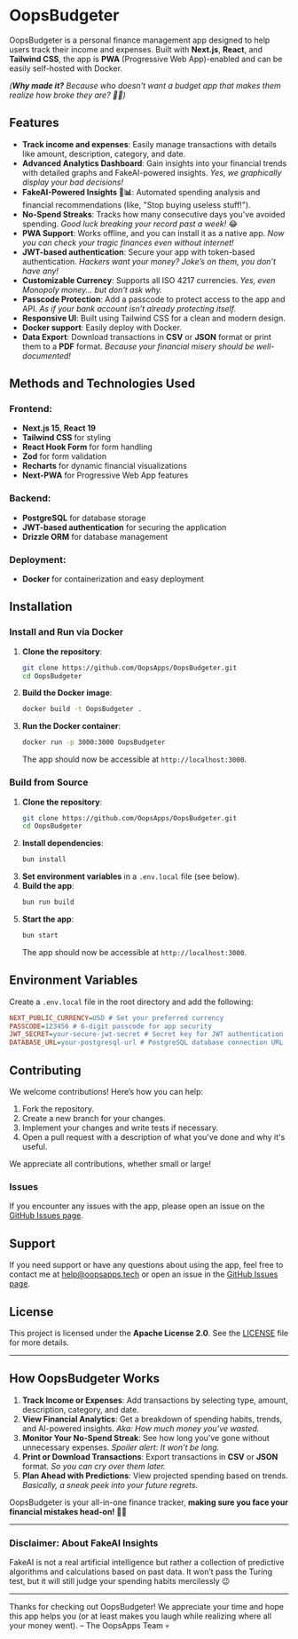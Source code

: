 # OopsBudgeter

OopsBudgeter is a personal finance management app designed to help users track their income and expenses. Built with **Next.js**, **React**, and **Tailwind CSS**, the app is **PWA** (Progressive Web App)-enabled and can be easily self-hosted with Docker. 

*(**Why made it?** Because who doesn't want a budget app that makes them realize how broke they are? 💸😂)*

## Features

- **Track income and expenses**: Easily manage transactions with details like amount, description, category, and date.
- **Advanced Analytics Dashboard**: Gain insights into your financial trends with detailed graphs and FakeAI-powered insights. *Yes, we graphically display your bad decisions!*
- **FakeAI-Powered Insights 🤖📊**: Automated spending analysis and financial recommendations (like, "Stop buying useless stuff!").
- **No-Spend Streaks**: Tracks how many consecutive days you've avoided spending. *Good luck breaking your record past a week!* 😂
- **PWA Support**: Works offline, and you can install it as a native app. *Now you can check your tragic finances even without internet!*
- **JWT-based authentication**: Secure your app with token-based authentication. *Hackers want your money? Joke’s on them, you don’t have any!*
- **Customizable Currency**: Supports all ISO 4217 currencies. *Yes, even Monopoly money... but don’t ask why.*
- **Passcode Protection**: Add a passcode to protect access to the app and API. *As if your bank account isn’t already protecting itself.*
- **Responsive UI**: Built using Tailwind CSS for a clean and modern design.
- **Docker support**: Easily deploy with Docker.
- **Data Export**: Download transactions in **CSV** or **JSON** format or print them to a **PDF** format. *Because your financial misery should be well-documented!*

## Methods and Technologies Used

### **Frontend:** 
- **Next.js 15**, **React 19**
- **Tailwind CSS** for styling
- **React Hook Form** for form handling
- **Zod** for form validation
- **Recharts** for dynamic financial visualizations
- **Next-PWA** for Progressive Web App features

### **Backend:**
- **PostgreSQL** for database storage
- **JWT-based authentication** for securing the application
- **Drizzle ORM** for database management

### **Deployment:**
- **Docker** for containerization and easy deployment

## Installation

### **Install and Run via Docker**

1. **Clone the repository**:
    ```bash
    git clone https://github.com/OopsApps/OopsBudgeter.git
    cd OopsBudgeter
    ```
2. **Build the Docker image**:
    ```bash
    docker build -t OopsBudgeter .
    ```
3. **Run the Docker container**:
    ```bash
    docker run -p 3000:3000 OopsBudgeter
    ```
    The app should now be accessible at `http://localhost:3000`.

### **Build from Source**

1. **Clone the repository**:
    ```bash
    git clone https://github.com/OopsApps/OopsBudgeter.git
    cd OopsBudgeter
    ```
2. **Install dependencies**:
    ```bash
    bun install
    ```
3. **Set environment variables** in a `.env.local` file (see below).
4. **Build the app**:
    ```bash
    bun run build
    ```
5. **Start the app**:
    ```bash
    bun start
    ```
    The app should now be accessible at `http://localhost:3000`.

## Environment Variables

Create a `.env.local` file in the root directory and add the following:

```ini
NEXT_PUBLIC_CURRENCY=USD # Set your preferred currency
PASSCODE=123456 # 6-digit passcode for app security
JWT_SECRET=your-secure-jwt-secret # Secret key for JWT authentication
DATABASE_URL=your-postgresql-url # PostgreSQL database connection URL
```

## Contributing

We welcome contributions! Here’s how you can help:

1. Fork the repository.
2. Create a new branch for your changes.
3. Implement your changes and write tests if necessary.
4. Open a pull request with a description of what you've done and why it's useful.

We appreciate all contributions, whether small or large!

### Issues

If you encounter any issues with the app, please open an issue on the [GitHub Issues page](https://github.com/OopsApps/OopsBudgeter/issues).

## Support

If you need support or have any questions about using the app, feel free to contact me at [help@oopsapps.tech](mailto:help@oopsapps.tech) or open an issue in the [GitHub Issues page](https://github.com/OopsApps/OopsBudgeter/issues).

## License

This project is licensed under the **Apache License 2.0**. See the [LICENSE](LICENSE) file for more details.

---

## **How OopsBudgeter Works**

1. **Track Income or Expenses**: Add transactions by selecting type, amount, description, category, and date.
2. **View Financial Analytics**: Get a breakdown of spending habits, trends, and AI-powered insights. *Aka: How much money you’ve wasted.*
3. **Monitor Your No-Spend Streak**: See how long you've gone without unnecessary expenses. *Spoiler alert: It won’t be long.*
4. **Print or Download Transactions**: Export transactions in **CSV** or **JSON** format. *So you can cry over them later.*
5. **Plan Ahead with Predictions**: View projected spending based on trends. *Basically, a sneak peek into your future regrets.*

OopsBudgeter is your all-in-one finance tracker, **making sure you face your financial mistakes head-on! 🚀😂**

---
### Disclaimer: About FakeAI Insights

FakeAI is not a real artificial intelligence but rather a collection of predictive algorithms and calculations based on past data. It won’t pass the Turing test, but it will still judge your spending habits mercilessly 😉

---

Thanks for checking out OopsBudgeter! We appreciate your time and hope this app helps you (or at least makes you laugh while realizing where all your money went). – The OopsApps Team 💀